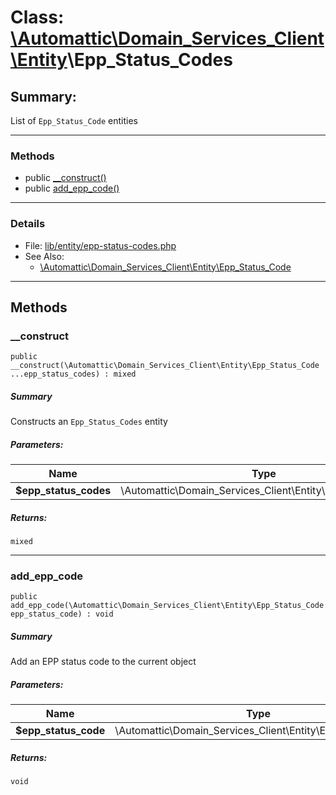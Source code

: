 # Class: [\Automattic](../namespaces/automattic.md)[\Domain_Services_Client](../namespaces/automattic-domain-services-client.md)[\Entity](../namespaces/automattic-domain-services-client-entity.md)\Epp_Status_Codes

## Summary:

List of `Epp_Status_Code` entities


---

### Methods

* public [__construct()](#method___construct)
* public [add_epp_code()](#method_add_epp_code)

---

### Details

* File: [lib/entity/epp-status-codes.php](../../lib/entity/epp-status-codes.php)
* See Also:
  * [\Automattic\Domain_Services_Client\Entity\Epp_Status_Code](../classes/Automattic-Domain-Services-Client-Entity-Epp-Status-Code.md)

---

## Methods

<a id="method___construct"></a>
### __construct

```
public __construct(\Automattic\Domain_Services_Client\Entity\Epp_Status_Code  ...epp_status_codes) : mixed
```

##### Summary

Constructs an `Epp_Status_Codes` entity

##### Parameters:

| Name | Type | Default |
|------|------|---------|
| **$epp_status_codes** | \Automattic\Domain_Services_Client\Entity\Epp_Status_Code |  |

##### Returns:

```
mixed
```

---

<a id="method_add_epp_code"></a>
### add_epp_code

```
public add_epp_code(\Automattic\Domain_Services_Client\Entity\Epp_Status_Code  epp_status_code) : void
```

##### Summary

Add an EPP status code to the current object

##### Parameters:

| Name | Type | Default |
|------|------|---------|
| **$epp_status_code** | \Automattic\Domain_Services_Client\Entity\Epp_Status_Code |  |

##### Returns:

```
void
```
